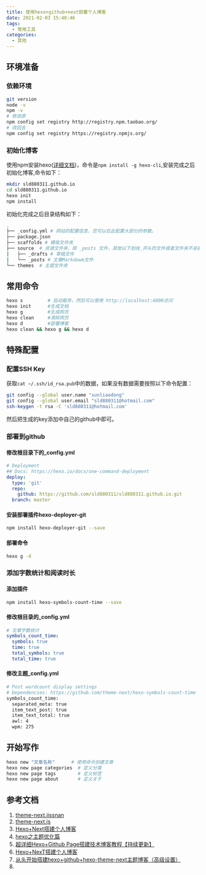 ```yaml
---
title: 使用hexo+github+next部署个人博客
date: 2021-02-03 15:40:46
tags:
  - 常用工具
categories:
  - 其他
---
```


## 环境准备

### 依赖环境

```bash
git version
node -v
npm -v
# 修改原
npm config set registry http://registry.npm.taobao.org/
# 改回去
npm config set registry https://registry.npmjs.org/
```

### 初始化博客

使用npm安装hexo([详细文档](https://hexo.io/zh-cn/))，命令是`npm install -g hexo-cli`,安装完成之后初始化博客,命令如下：

```bash
mkdir sld880311.github.io
cd sld880311.github.io
hexo init 
npm install
```
初始化完成之后目录结构如下：<!--more-->

```bash
.
├── _config.yml # 网站的配置信息，您可以在此配置大部分的参数。 
├── package.json
├── scaffolds # 模版文件夹
├── source  # 资源文件夹，除 _posts 文件，其他以下划线_开头的文件或者文件夹不会被编译打包到public文件夹
|   ├── _drafts # 草稿文件
|   └── _posts # 文章Markdowm文件 
└── themes  # 主题文件夹
```

## 常用命令

```bash
hexo s         # 启动服务，然后可以使用 http://localhost:4000访问
hexo init      #生成文档
hexo g         #生成网页
hexo clean     #清除网页
hexo d         #部署博客
hexo clean && hexo g && hexo d
```

## 特殊配置

### 配置SSH Key

获取`cat ~/.ssh/id_rsa.pub`中的数据，如果没有数据需要按照以下命令配置：

```bash
git config --global user.name "sunliaodong"
git config --global user.email "sld880311@hotmail.com"
ssh-keygen -t rsa -C 'sld880311@hotmail.com'
```

然后把生成的key添加中自己的github中即可。

### 部署到github

#### 修改根目录下的_config.yml

```yml
# Deployment
## Docs: https://hexo.io/docs/one-command-deployment
deploy:
  type: 'git'
  repo:
    github: https://github.com/sld880311/sld880311.github.io.git
  branch: master
```

#### 安装部署插件hexo-deployer-git

```bash
npm install hexo-deployer-git --save
```

#### 部署命令

```bash
hexo g -d
```

### 添加字数统计和阅读时长

#### 添加插件

```bash
npm install hexo-symbols-count-time --save
```

#### 修改根目录的_config.yml

```yml
# 文章字数统计
symbols_count_time:
  symbols: true
  time: true
  total_symbols: true
  total_time: true
```

#### 修改主题_config.yml

```bash
# Post wordcount display settings
# Dependencies: https://github.com/theme-next/hexo-symbols-count-time
symbols_count_time:
  separated_meta: true
  item_text_post: true
  item_text_total: true
  awl: 4
  wpm: 275
```

## 开始写作

```bash
hexo new "文章名称"      # 使用命令创建文章
hexo new page categories  # 定义分类
hexo new page tags        # 定义标签
hexo new page about       # 定义关于
```

## 参考文档

1. [theme-next.iissnan](http://theme-next.iissnan.com/)
2. [theme-next.js](https://theme-next.js.org/docs/)
3. [Hexo+Next搭建个人博客](https://www.jianshu.com/p/446ec02bb0a8)
4. [hexo之主题优化篇](https://zhuanlan.zhihu.com/p/185015237)
5. [超详细Hexo+Github Page搭建技术博客教程【持续更新】](https://segmentfault.com/a/1190000017986794)
6. [Hexo+NexT搭建个人博客](https://blog.csdn.net/u014786530/article/details/103548737)
7. [从头开始搭建hexo+github+hexo-theme-next主题博客（高级设置）](https://blog.csdn.net/qq_40930491/article/details/87902310)
8. 



